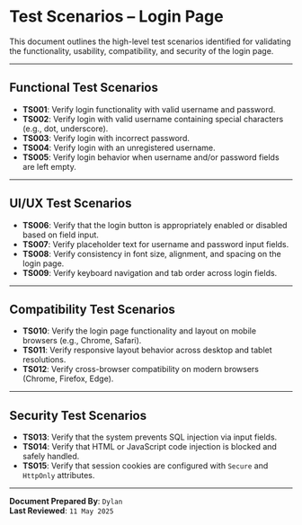 # Test Scenarios – Login Page

This document outlines the high-level test scenarios identified for validating the functionality, usability, compatibility, and security of the login page.

---

## Functional Test Scenarios

- **TS001**: Verify login functionality with valid username and password.
- **TS002**: Verify login with valid username containing special characters (e.g., dot, underscore).
- **TS003**: Verify login with incorrect password.
- **TS004**: Verify login with an unregistered username.
- **TS005**: Verify login behavior when username and/or password fields are left empty.

---

## UI/UX Test Scenarios

- **TS006**: Verify that the login button is appropriately enabled or disabled based on field input.
- **TS007**: Verify placeholder text for username and password input fields.
- **TS008**: Verify consistency in font size, alignment, and spacing on the login page.
- **TS009**: Verify keyboard navigation and tab order across login fields.

---

## Compatibility Test Scenarios

- **TS010**: Verify the login page functionality and layout on mobile browsers (e.g., Chrome, Safari).
- **TS011**: Verify responsive layout behavior across desktop and tablet resolutions.
- **TS012**: Verify cross-browser compatibility on modern browsers (Chrome, Firefox, Edge).

---

## Security Test Scenarios

- **TS013**: Verify that the system prevents SQL injection via input fields.
- **TS014**: Verify that HTML or JavaScript code injection is blocked and safely handled.
- **TS015**: Verify that session cookies are configured with `Secure` and `HttpOnly` attributes.

---

**Document Prepared By**: `Dylan`  
**Last Reviewed**: `11 May 2025`
